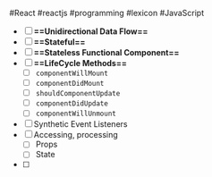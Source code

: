 #React #reactjs #programming #lexicon #JavaScript 

- [ ] **==Unidirectional Data Flow==**
- [ ] **==Stateful==** 
- [ ] **==Stateless Functional Component==** 
- [ ] **==LifeCycle Methods==**
    - [ ] `componentWillMount`
    - [ ] `componentDidMount`
    - [ ] `shouldComponentUpdate`
    - [ ] `componentDidUpdate`
    - [ ] `componentWillUnmount`
- [ ] Synthetic Event Listeners
- [ ] Accessing, processing
  - [ ] Props
  - [ ] State
- [ ] 